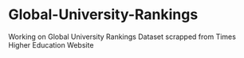 # Global-University-Rankings
Working on Global University Rankings Dataset scrapped from Times Higher Education Website
